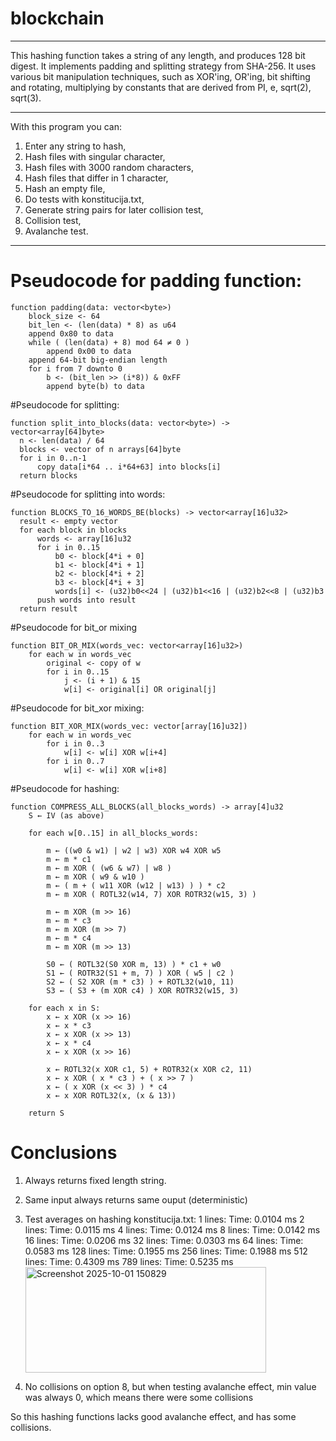 # blockchain

---

This hashing function takes a string of any length, and produces 128 bit digest. It implements padding and splitting strategy from SHA-256. It uses various bit manipulation techniques, such as XOR'ing, OR'ing, bit shifting and rotating, multiplying by constants that are derived from PI, e, sqrt(2), sqrt(3).

---

With this program you can:
  1. Enter any string to hash,
  2. Hash files with singular character,
  3. Hash files with 3000 random characters,
  4. Hash files that differ in 1 character,
  5. Hash an empty file,
  6. Do tests with konstitucija.txt,
  7. Generate string pairs for later collision test,
  8. Collision test,
  9. Avalanche test.

---

# Pseudocode for padding function:
```
function padding(data: vector<byte>)
    block_size <- 64
    bit_len <- (len(data) * 8) as u64
    append 0x80 to data
    while ( (len(data) + 8) mod 64 ≠ 0 )
        append 0x00 to data
    append 64-bit big-endian length
    for i from 7 downto 0
        b <- (bit_len >> (i*8)) & 0xFF
        append byte(b) to data
```

  #Pseudocode for splitting:

  ```
  function split_into_blocks(data: vector<byte>) -> vector<array[64]byte>
    n <- len(data) / 64
    blocks <- vector of n arrays[64]byte
    for i in 0..n-1
        copy data[i*64 .. i*64+63] into blocks[i]
    return blocks
```

  #Pseudocode for splitting into words:

  ```
function BLOCKS_TO_16_WORDS_BE(blocks) -> vector<array[16]u32>
    result <- empty vector
    for each block in blocks
        words <- array[16]u32
        for i in 0..15
            b0 <- block[4*i + 0]
            b1 <- block[4*i + 1]
            b2 <- block[4*i + 2]
            b3 <- block[4*i + 3]
            words[i] <- (u32)b0<<24 | (u32)b1<<16 | (u32)b2<<8 | (u32)b3
        push words into result
    return result
```

#Pseudocode for bit_or mixing

```
function BIT_OR_MIX(words_vec: vector<array[16]u32>)
    for each w in words_vec
        original <- copy of w
        for i in 0..15
            j <- (i + 1) & 15
            w[i] <- original[i] OR original[j]
```

#Pseudocode for bit_xor mixing:

```
function BIT_XOR_MIX(words_vec: vector[array[16]u32])
    for each w in words_vec
        for i in 0..3
            w[i] <- w[i] XOR w[i+4]
        for i in 0..7
            w[i] <- w[i] XOR w[i+8]
```

#Pseudocode for hashing:

```
function COMPRESS_ALL_BLOCKS(all_blocks_words) -> array[4]u32
    S ← IV (as above)

    for each w[0..15] in all_blocks_words:

        m ← ((w0 & w1) | w2 | w3) XOR w4 XOR w5
        m ← m * c1
        m ← m XOR ( (w6 & w7) | w8 )
        m ← m XOR ( w9 & w10 )
        m ← ( m + ( w11 XOR (w12 | w13) ) ) * c2
        m ← m XOR ( ROTL32(w14, 7) XOR ROTR32(w15, 3) )

        m ← m XOR (m >> 16)
        m ← m * c3
        m ← m XOR (m >> 7)
        m ← m * c4
        m ← m XOR (m >> 13)

        S0 ← ( ROTL32(S0 XOR m, 13) ) * c1 + w0
        S1 ← ( ROTR32(S1 + m, 7) ) XOR ( w5 | c2 )
        S2 ← ( S2 XOR (m * c3) ) + ROTL32(w10, 11)
        S3 ← ( S3 + (m XOR c4) ) XOR ROTR32(w15, 3)

    for each x in S:
        x ← x XOR (x >> 16)
        x ← x * c3
        x ← x XOR (x >> 13)
        x ← x * c4
        x ← x XOR (x >> 16)

        x ← ROTL32(x XOR c1, 5) + ROTR32(x XOR c2, 11)
        x ← x XOR ( x * c3 ) + ( x >> 7 )
        x ← ( x XOR (x << 3) ) * c4
        x ← x XOR ROTL32(x, (x & 13))

    return S
```

# Conclusions

  1. Always returns fixed length string.
  2. Same input always returns same ouput (deterministic)
  3. Test averages on hashing konstitucija.txt:
      1 lines: Time: 0.0104 ms
      2 lines: Time: 0.0115 ms
      4 lines: Time: 0.0124 ms
      8 lines: Time: 0.0142 ms
      16 lines: Time: 0.0206 ms
      32 lines: Time: 0.0303 ms
      64 lines: Time: 0.0583 ms
      128 lines: Time: 0.1955 ms
      256 lines: Time: 0.1988 ms
      512 lines: Time: 0.4309 ms
      789 lines: Time: 0.5235 ms
      <img width="385" height="169" alt="Screenshot 2025-10-01 150829" src="https://github.com/user-attachments/assets/608dd496-b6ec-44af-b757-a9f453f78a35" />

  4. No collisions on option 8, but when testing avalanche effect, min value was always 0, which means there were some collisions


So this hashing functions lacks good avalanche effect, and has some collisions.













    
